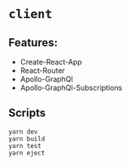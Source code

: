 # `client`

## Features:
- Create-React-App
- React-Router
- Apollo-GraphQl
- Apollo-GraphQl-Subscriptions

## Scripts

```
yarn dev
yarn build
yarn test
yarn eject
```
